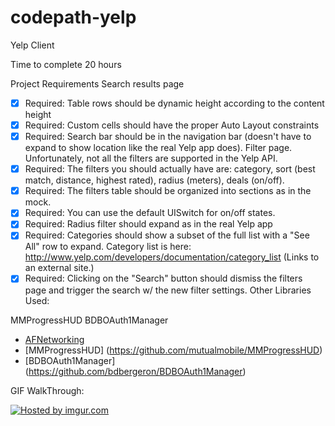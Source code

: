 codepath-yelp
=============
Yelp Client

Time to complete 20 hours

Project Requirements Search results page

* [x] Required:  Table rows should be dynamic height according to the content height
* [x] Required:  Custom cells should have the proper Auto Layout constraints
* [x] Required:  Search bar should be in the navigation bar (doesn't have to expand to show location like the real Yelp app does). Filter page. Unfortunately, not all the filters are supported in the Yelp API.
* [x] Required:  The filters you should actually have are: category, sort (best match, distance, highest rated), radius (meters), deals (on/off).
* [x] Required:  The filters table should be organized into sections as in the mock.
* [x] Required:  You can use the default UISwitch for on/off states.
* [x] Required:  Radius filter should expand as in the real Yelp app
* [x] Required:  Categories should show a subset of the full list with a "See All" row to expand. Category list is here: http://www.yelp.com/developers/documentation/category_list (Links to an external site.)
* [x] Required:  Clicking on the "Search" button should dismiss the filters page and trigger the search w/ the new filter settings.
Other Libraries Used:

MMProgressHUD
BDBOAuth1Manager

* [AFNetworking](https://github.com/AFNetworking/AFNetworking)
* [MMProgressHUD] (https://github.com/mutualmobile/MMProgressHUD)
* [BDBOAuth1Manager] (https://github.com/bdbergeron/BDBOAuth1Manager)


GIF WalkThrough:

<a href="http://imgur.com/NZDu7Ji"><img src="http://i.imgur.com/NZDu7Ji.gif" title="Hosted by imgur.com" /></a>
